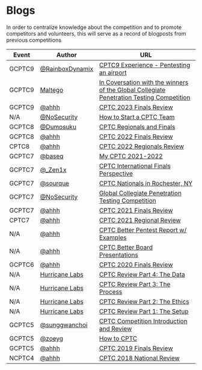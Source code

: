 # Blogs

In order to centralize knowledge about the competition and to promote competitors and volunteers, this will serve as a record of blogposts from previous competitions

| Event   | Author                                               | URL                                                                                                                                                                                                                 |
| ------- | ---------------------------------------------------- | ------------------------------------------------------------------------------------------------------------------------------------------------------------------------------------------------------------------- |
| GCPTC9  | [@RainboxDynamix](https://github.com/RainbowDynamix) | [CPTC9 Experience - Pentesting an airport](https://julian-pena.com/2024-01-19-cptc9-experience-pentesting-an-airport/)                                                                                              |
| GCPTC9  | [Maltego](https://www.maltego.com/)                  | [In Coversation with the winners of the Global Collegiate Penetration Testing Competition](https://www.maltego.com/blog/in-conversation-with-the-winners-of-the-global-collegiate-penetration-testing-competition/) |
| GCPTC9  | [@ahhh](https://github.com/ahhh)                     | [CPTC 2023 Finals Review](https://lockboxx.blogspot.com/2024/02/cptc-2023-finals-review.html)                                                                                                                       |
| N/A     | [@NoSecurity](https://github.com/nos3curity)         | [How to Start a CPTC Team](https://nosecurity.blog/cptcGuide)                                                                                                                                                       |
| GCPTC8  | [@Dumosuku](https://github.com/dumosuku)             | [CPTC Regionals and Finals](https://dumosuku.com/posts/CPTC/)                                                                                                                                                       |
| GCPTC8  | [@ahhh](https://github.com/ahhh)                     | [CPTC 2022 Finals Review](https://lockboxx.blogspot.com/2023/04/cptc-2022-finals-review.html)                                                                                                                       |
| CPTC8   | [@ahhh](https://github.com/ahhh)                     | [CPTC 2022 Regionals Review](https://lockboxx.blogspot.com/2022/12/cptc-2022-regionals-review.html)                                                                                                                 |
| GCPTC7  | [@baseq](https://github.com/dbaseqp)                 | [My CPTC 2021-2022](https://gabrielfok.us/competition/CPTCWorldFinals)                                                                                                                                              |
| GCPTC7  | [@_Zen1x](https://github.com/samuelzurowski)         | [CPTC International Finals Perspective](https://web.archive.org/web/20230322194601/https://samuelzurowski.com/cptc-internationals-finals-perspective)                                                               |
| GCPTC7  | [@sourque](https://github.com/sourque)               | [CPTC Nationals in Rochester, NY](https://sourque.com/blog/cptc/)                                                                                                                                                   |
| GCPTC7  | [@NoSecurity](https://github.com/nos3curity)         | [Global Collegiate Penetration Testing Competition](https://nosecurity.blog/cptc2020)                                                                                                                               |
| GCPTC7  | [@ahhh](https://github.com/ahhh)                     | [CPTC 2021 Finals Review](https://lockboxx.blogspot.com/2022/01/cptc-2021-finals-review.html)                                                                                                                       |
| CPTC7   | [@ahhh](https://github.com/ahhh)                     | [CPTC 2021 Regional Review](https://lockboxx.blogspot.com/2021/12/cptc-2021-regional-review.html)                                                                                                                   |
| N/A     | [@ahhh](https://github.com/ahhh)                     | [CPTC Better Pentest Report w/ Examples](https://lockboxx.blogspot.com/2021/08/cptc-better-pentest-reports-w-examples.html)                                                                                         |
| N/A     | [@ahhh](https://github.com/ahhh)                     | [CPTC Better Board Presentations](https://lockboxx.blogspot.com/2021/01/cptc-better-board-presentations.html)                                                                                                       |
| GCPTC6  | [@ahhh](https://github.com/ahhh)                     | [CPTC 2020 Finals Review](https://lockboxx.blogspot.com/2021/01/cptc-2020-finals-review.html)                                                                                                                       |
| N/A     | [Hurricane Labs](https://hurricanelabs.com/)         | [CPTC Review Part 4: The Data](https://hurricanelabs.com/blog/cptc-review-part-4-the-data/)                                                                                                                         |
| N/A     | [Hurricane Labs](https://hurricanelabs.com/)         | [CPTC Review Part 3: The Process](https://hurricanelabs.com/blog/cptc-review-part-3-the-process/)                                                                                                                   |
| N/A     | [Hurricane Labs](https://hurricanelabs.com/)         | [CPTC Review Part 2: The Ethics](https://hurricanelabs.com/blog/cptc-review-part-2-the-ethics/)                                                                                                                     |
| N/A     | [Hurricane Labs](https://hurricanelabs.com/)         | [CPTC Review Part 1: The Setup](https://hurricanelabs.com/blog/cptc-review-part-1-the-setup/)                                                                                                                       |
| GCPTC5  | [@sunggwanchoi](https://github.com/ChoiSG)           | [CPTC Competition Introduction and Review](https://blog.sunggwanchoi.com/cptc-daehoe-sogaewa-ribyu/)                                                                                                                |
| GCPTC5  | [@zoeyg](https://github.com/zoeyg)                   | [How to CPTC](https://hurricanelabs.com/blog/cptc-review-part-4-the-data/)                                                                                                                                          |
| GCPTC5  | [@ahhh](https://github.com/ahhh)                     | [CPTC 2019 Finals Review](https://lockboxx.blogspot.com/2019/11/cptc-2019-finals-review.html)                                                                                                                       |
| NCPTC4  | [@ahhh](https://github.com/ahhh)                     | [CPTC 2018 National Review](https://lockboxx.blogspot.com/2018/11/cptc-2018-national-review.html)                                                                                                                   |
